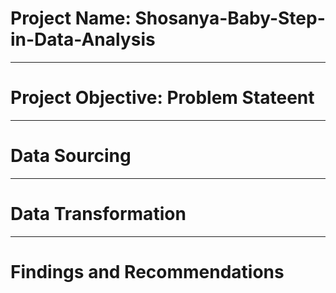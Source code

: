 # Project Name: Shosanya-Baby-Step-in-Data-Analysis

----
# Project Objective: Problem Stateent



----
# Data Sourcing



----
# Data Transformation



----
# Findings and Recommendations

